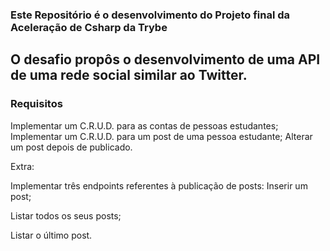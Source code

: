 ### Este Repositório é o desenvolvimento do Projeto final da Aceleração de Csharp da Trybe

## O desafio propôs o desenvolvimento de uma API de uma rede social similar ao Twitter. 

### Requisitos

Implementar um C.R.U.D. para as contas de pessoas estudantes;
Implementar um C.R.U.D. para um post de uma pessoa estudante;
Alterar um post depois de publicado.


Extra:

Implementar três endpoints referentes à publicação de posts:
Inserir um post;

Listar todos os seus posts;

Listar o último post.
